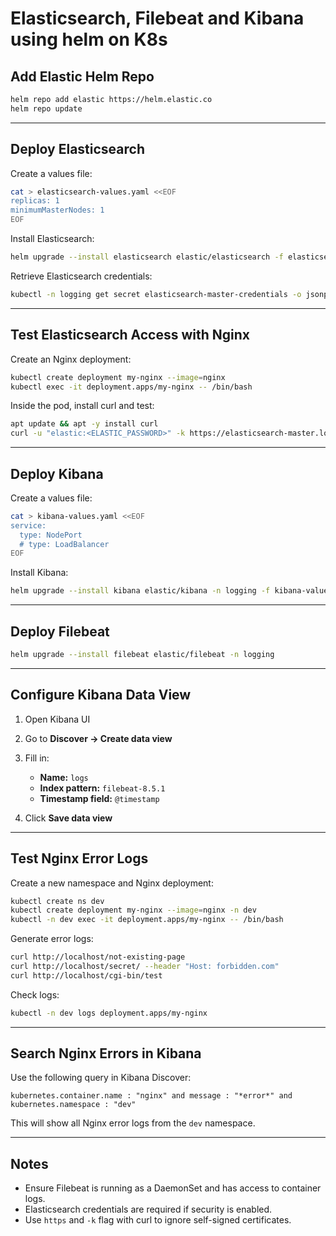 # Elasticsearch, Filebeat and Kibana using helm on K8s

## Add Elastic Helm Repo

```bash
helm repo add elastic https://helm.elastic.co
helm repo update
````

---

## Deploy Elasticsearch

Create a values file:

```bash
cat > elasticsearch-values.yaml <<EOF
replicas: 1
minimumMasterNodes: 1
EOF
```

Install Elasticsearch:

```bash
helm upgrade --install elasticsearch elastic/elasticsearch -f elasticsearch-values.yaml -n logging --create-namespace
```

Retrieve Elasticsearch credentials:

```bash
kubectl -n logging get secret elasticsearch-master-credentials -o jsonpath='{.data.password}' | base64 -d ; echo
```

---

## Test Elasticsearch Access with Nginx

Create an Nginx deployment:

```bash
kubectl create deployment my-nginx --image=nginx
kubectl exec -it deployment.apps/my-nginx -- /bin/bash
```

Inside the pod, install curl and test:

```bash
apt update && apt -y install curl
curl -u "elastic:<ELASTIC_PASSWORD>" -k https://elasticsearch-master.logging.svc.cluster.local:9200
```

---

## Deploy Kibana

Create a values file:

```bash
cat > kibana-values.yaml <<EOF
service:
  type: NodePort
  # type: LoadBalancer
EOF
```

Install Kibana:

```bash
helm upgrade --install kibana elastic/kibana -n logging -f kibana-values.yaml
```

---

## Deploy Filebeat

```bash
helm upgrade --install filebeat elastic/filebeat -n logging
```

---

## Configure Kibana Data View

1. Open Kibana UI
2. Go to **Discover → Create data view**
3. Fill in:

   * **Name:** `logs`
   * **Index pattern:** `filebeat-8.5.1`
   * **Timestamp field:** `@timestamp`
4. Click **Save data view**

---

## Test Nginx Error Logs

Create a new namespace and Nginx deployment:

```bash
kubectl create ns dev
kubectl create deployment my-nginx --image=nginx -n dev
kubectl -n dev exec -it deployment.apps/my-nginx -- /bin/bash
```

Generate error logs:

```bash
curl http://localhost/not-existing-page
curl http://localhost/secret/ --header "Host: forbidden.com"
curl http://localhost/cgi-bin/test
```

Check logs:

```bash
kubectl -n dev logs deployment.apps/my-nginx
```

---

## Search Nginx Errors in Kibana

Use the following query in Kibana Discover:

```kql
kubernetes.container.name : "nginx" and message : "*error*" and kubernetes.namespace : "dev"
```

This will show all Nginx error logs from the `dev` namespace.

---

## Notes

* Ensure Filebeat is running as a DaemonSet and has access to container logs.
* Elasticsearch credentials are required if security is enabled.
* Use `https` and `-k` flag with curl to ignore self-signed certificates.

